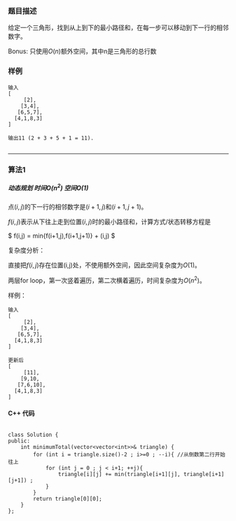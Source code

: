 ### 题目描述

给定一个三角形，找到从上到下的最小路径和，在每一步可以移动到下一行的相邻数字。

Bonus: 只使用$O(n)$额外空间，其中n是三角形的总行数


### 样例

```
输入
[
     [2],
    [3,4],
   [6,5,7],
  [4,1,8,3]
]

输出11 (2 + 3 + 5 + 1 = 11).


```


----------

### 算法1
##### 动态规划 时间$O(n^2)$ 空间$O(1)$

点$(i,j)$的下一行的相邻数字是$(i+1,j)$和$(i+1,j+1)$。

$f(i,j)$表示从下往上走到位置$(i,j)$时的最小路径和，计算方式/状态转移方程是

$ f(i,j) = min{f(i+1,j),f(i+1,j+1)} + (i,j) $

复杂度分析：

直接把$f(i,j)$存在位置(i,j)处，不使用额外空间，因此空间复杂度为$O(1)$。

两层for loop，第一次竖着遍历，第二次横着遍历，时间复杂度为$O(n^2)$。

样例：

```
输入
[
     [2],
    [3,4],
   [6,5,7],
  [4,1,8,3]
]

更新后
[
     [11],
    [9,10,
   [7,6,10],
  [4,1,8,3]
]
```

#### C++ 代码
```

class Solution {
public:
    int minimumTotal(vector<vector<int>>& triangle) {
        for (int i = triangle.size()-2 ; i>=0 ; --i){ //从倒数第二行开始往上
            for (int j = 0 ; j < i+1; ++j){ 
                triangle[i][j] += min(triangle[i+1][j], triangle[i+1][j+1]) ;
            }
        }
        return triangle[0][0];
    }
};


```


